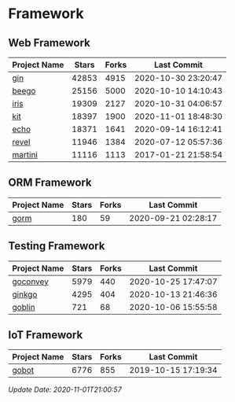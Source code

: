 # Framework

## Web Framework
| Project Name | Stars | Forks | Last Commit |
| ------------ | ----- | ----- | ----------- |
| [gin](https://github.com/gin-gonic/gin) | 42853 | 4915 | 2020-10-30 23:20:47 |
| [beego](https://github.com/astaxie/beego) | 25156 | 5000 | 2020-10-10 14:10:43 |
| [iris](https://github.com/kataras/iris) | 19309 | 2127 | 2020-10-31 04:06:57 |
| [kit](https://github.com/go-kit/kit) | 18397 | 1900 | 2020-11-01 18:48:30 |
| [echo](https://github.com/labstack/echo) | 18371 | 1641 | 2020-09-14 16:12:41 |
| [revel](https://github.com/revel/revel) | 11946 | 1384 | 2020-07-12 05:57:36 |
| [martini](https://github.com/go-martini/martini) | 11116 | 1113 | 2017-01-21 21:58:54 |

## ORM Framework
| Project Name | Stars | Forks | Last Commit |
| ------------ | ----- | ----- | ----------- |
| [gorm](https://github.com/jinzhu/gorm) | 180 | 59 | 2020-09-21 02:28:17 |

## Testing Framework
| Project Name | Stars | Forks | Last Commit |
| ------------ | ----- | ----- | ----------- |
| [goconvey](https://github.com/smartystreets/goconvey) | 5979 | 440 | 2020-10-25 17:47:07 |
| [ginkgo](https://github.com/onsi/ginkgo) | 4295 | 404 | 2020-10-13 21:46:36 |
| [goblin](https://github.com/franela/goblin) | 721 | 68 | 2020-10-06 15:55:58 |

## IoT Framework
| Project Name | Stars | Forks | Last Commit |
| ------------ | ----- | ----- | ----------- |
| [gobot](https://github.com/hybridgroup/gobot) | 6776 | 855 | 2019-10-15 17:19:34 |

*Update Date: 2020-11-01T21:00:57*
